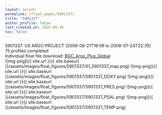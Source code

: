 ```yaml
---
layout: splash
permalink: /float_pages/5901337/
title: "5901337"
author_profile: false
last_created_on: 2025-09-30
toc: false
---
```

 
5901337: US ARGO PROJECT (2006-08-21T18:06 to 2008-07-24T22:35)\
75 profiles completed\
Individual float file download: [BGC_Argo_Plus_Global](https://ftp.soest.hawaii.edu/bgc_argo_plus/Individual_Floats/outliers_removed/5901337_Sprof_processed.nc)\
![img-png]({{ site.url }}{{ site.baseurl }}/assets/images/float_figures/5901337/01_5901337_map.png)
![img-png]({{ site.url }}{{ site.baseurl }}/assets/images/float_figures/5901337/5901337_DOXY.png)
![img-png]({{ site.url }}{{ site.baseurl }}/assets/images/float_figures/5901337/5901337_PRES.png)
![img-png]({{ site.url }}{{ site.baseurl }}/assets/images/float_figures/5901337/5901337_PSAL.png)
![img-png]({{ site.url }}{{ site.baseurl }}/assets/images/float_figures/5901337/5901337_TEMP.png)

